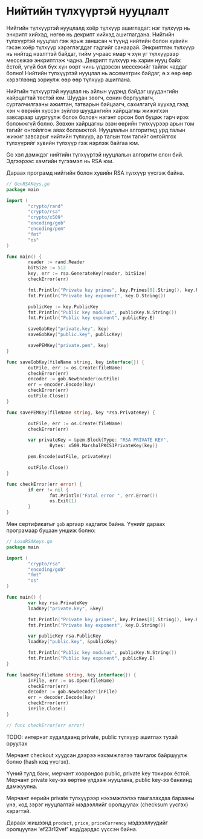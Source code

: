 #  Нийтийн түлхүүртэй нууцлалт

Нийтийн түлхүүртэй нууцлалд хоёр түлхүүр ашигладаг: нэг түлхүүр нь энкрипт хийхэд, нөгөө нь декрипт хийхэд ашиглагдана. Нийтийн түлхүүртэй нууцлал гэж ярьж заншсан ч түүнд нийтийн болон хувийн гэсэн хоёр түлхүүр хэрэглэгддэг гэдгийг санаарай. Энкриптлэх түлхүүр нь нийтэд нээлттэй байдаг, тийм учраас ямар ч хүн уг түлхүүрээр мессежээ энкриптлэж чадна. Декрипт түлхүүр нь харин нууц байх ёстой, үгүй бол бүх хүн өөрт чинь үлдээсэн мессежийг тайлж чаддаг болно! Нийтийн түлхүүртэй нууцлал нь ассеметрик байдаг, ө.х өөр өөр хэрэглээнд зориулж өөр өөр түлхүүр ашиглана.

Нийтийн түлхүүртэй нууцлал нь айлын үүдэнд байдаг шуудангийн хайрцагтай төстэй юм. Шуудан зөөгч, сонин борлуулагч, сурталчилгааны ажилтан, татварын байцаагч, сахилгагүй хүүхэд гээд хэн ч өөрийн хүссэн зүйлээ шуудангийн хайрцагны жижигхэн завсараар шургуулж болох боловч нэгэнт орсон бол буцаж гарч ирэх боломжгүй болно. Зөвхөн хайрцагны эзэн өөрийн түлхүүрээр арын том тагийг онгойлгож авах боломжтой. Нууцлалын алгоритмд урд талын жижиг завсарыг нийтийн түлхүүр, ар талын том тагийг онгойлгох түлхүүрийг хувийн түлхүүр гэж нэрлэж байгаа юм.

Go хэл дэмждэг нийтийн түлхүүртэй нууцлалын алгоритм олон бий. Эдгээрээс хамгийн түгээмэл нь RSA юм.

Дараах програмд нийтийн болон хувийн RSA түлхүүр үүсгэж байна.

```go
// GenRSAKeys.go
package main

import (
        "crypto/rand"
        "crypto/rsa"
        "crypto/x509"
        "encoding/gob"
        "encoding/pem"
        "fmt"
        "os"
)

func main() {
        reader := rand.Reader
        bitSize := 512
        key, err := rsa.GenerateKey(reader, bitSize)
        checkError(err)

        fmt.Println("Private key primes", key.Primes[0].String(), key.Primes[1].String())
        fmt.Println("Private key exponent", key.D.String())

        publicKey := key.PublicKey
        fmt.Println("Public key modulus", publicKey.N.String())
        fmt.Println("Public key exponent", publicKey.E)

        saveGobKey("private.key", key)
        saveGobKey("public.key", publicKey)

        savePEMKey("private.pem", key)
}

func saveGobKey(fileName string, key interface{}) {
        outFile, err := os.Create(fileName)
        checkError(err)
        encoder := gob.NewEncoder(outFile)
        err = encoder.Encode(key)
        checkError(err)
        outFile.Close()
}

func savePEMKey(fileName string, key *rsa.PrivateKey) {

        outFile, err := os.Create(fileName)
        checkError(err)

        var privateKey = &pem.Block{Type: "RSA PRIVATE KEY",
                Bytes: x509.MarshalPKCS1PrivateKey(key)}

        pem.Encode(outFile, privateKey)

        outFile.Close()
}

func checkError(err error) {
        if err != nil {
                fmt.Println("Fatal error ", err.Error())
                os.Exit(1)
        }
}
```

Мөн сертификатыг `gob` аргаар хадгалж байна. Үүнийг дараах програмаар буцаан уншиж болно:

```go
// LoadRSAKeys.go
package main

import (
        "crypto/rsa"
        "encoding/gob"
        "fmt"
        "os"
)

func main() {
        var key rsa.PrivateKey
        loadKey("private.key", &key)

        fmt.Println("Private key primes", key.Primes[0].String(), key.Primes[1].String())
        fmt.Println("Private key exponent", key.D.String())

        var publicKey rsa.PublicKey
        loadKey("public.key", &publicKey)

        fmt.Println("Public key modulus", publicKey.N.String())
        fmt.Println("Public key exponent", publicKey.E)
}

func loadKey(fileName string, key interface{}) {
        inFile, err := os.Open(fileName)
        checkError(err)
        decoder := gob.NewDecoder(inFile)
        err = decoder.Decode(key)
        checkError(err)
        inFile.Close()
}

// func checkError(err error)
```


TODO: интернэт худалдаанд private, public түлхүүр ашиглах тухай оруулах

Мерчант checkout хуудсан дээрээ нэхэмжлэлээ тамгалж байршуулж болно (hash код үүсгэх). 

Үүний тулд банк, мерчант хоорондоо public, private key тохирох ёстой. Мерчант private key-ээ өөртөө үлдээж нууцлана, public key-ээ банкинд дамжуулна.

Мерчант өөрийн private түлхүүрээр нэхэмжлэлээ тамгалахдаа барааны үнэ, код зэрэг нууцлалтай мэдээллийг оролцуулах (checksum үүсгэх) хэрэгтэй. 

Дараах жишээнд `product`, `price`, `priceCurrency` мэдээллүүдийг оролцуулан 'ef23r12vef' код/дардас үүссэн байна.

